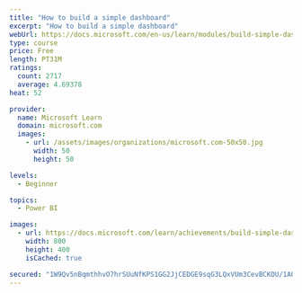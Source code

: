 ```yaml
---
title: "How to build a simple dashboard"
excerpt: "How to build a simple dashboard"
webUrl: https://docs.microsoft.com/en-us/learn/modules/build-simple-dashboard/
type: course
price: Free
length: PT31M
ratings:
  count: 2717
  average: 4.69378
heat: 52

provider:
  name: Microsoft Learn
  domain: microsoft.com
  images:
    - url: /assets/images/organizations/microsoft.com-50x50.jpg
      width: 50
      height: 50

levels:
  - Beginner

topics:
  - Power BI

images:
  - url: https://docs.microsoft.com/learn/achievements/build-simple-dashboard-social.png
    width: 800
    height: 400
    isCached: true

secured: "1W9Qv5nBqmthhvO7hrSUuNfKPS1GG2JjCEDGE9sqG3LQxVUm3CevBCKOU/1AOo4+xLogIOX48W+WhxtCa9j7/HwN+ptWmt0+K+Jo03OY8S60PxpeKfdiAWwv5BY9QwKOg8H2i8BhKRxfGm4HB5KuSSSwB8kF1g/rYueWz5YERzSxd5tZxE6vNjSxhtvSKZICJOJkNRY6UXaKz4y7QzXei97Gz1CVz3G+NyhDBiUuzUf5bd6/OFtYxpEggW7+U1aZlGhIxEeHLWNZN65koiBRlIt34Q8vsP4KquOv2v+0vuXFrr9UO81RFQUG0cHtAwiWL7L6va8c07DziG9UcAWT2oEeonRVcG5+6arryKd69/ZnPWN/5twxe++cX83xsOYrcDKyoUCb0ZfNpmLKByByRCB9eT/de7FAsAtVB/ron+U=;YoyaomRYdRtSixIhlsB0YA=="
---
```


